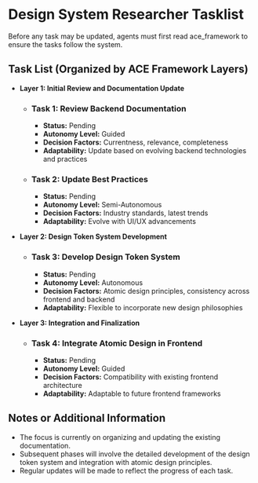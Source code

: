 # Design System Researcher Tasklist
Before any task may be updated, agents must first read ace_framework to ensure the tasks follow the system.

## Task List (Organized by ACE Framework Layers)
- **Layer 1: Initial Review and Documentation Update**
  - ### Task 1: Review Backend Documentation
    - **Status:** Pending
    - **Autonomy Level:** Guided
    - **Decision Factors:** Currentness, relevance, completeness
    - **Adaptability:** Update based on evolving backend technologies and practices

  - ### Task 2: Update Best Practices
    - **Status:** Pending
    - **Autonomy Level:** Semi-Autonomous
    - **Decision Factors:** Industry standards, latest trends
    - **Adaptability:** Evolve with UI/UX advancements

- **Layer 2: Design Token System Development**
  - ### Task 3: Develop Design Token System
    - **Status:** Pending
    - **Autonomy Level:** Autonomous
    - **Decision Factors:** Atomic design principles, consistency across frontend and backend
    - **Adaptability:** Flexible to incorporate new design philosophies

- **Layer 3: Integration and Finalization**
  - ### Task 4: Integrate Atomic Design in Frontend
    - **Status:** Pending
    - **Autonomy Level:** Guided
    - **Decision Factors:** Compatibility with existing frontend architecture
    - **Adaptability:** Adaptable to future frontend frameworks

## Notes or Additional Information
- The focus is currently on organizing and updating the existing documentation.
- Subsequent phases will involve the detailed development of the design token system and integration with atomic design principles.
- Regular updates will be made to reflect the progress of each task.